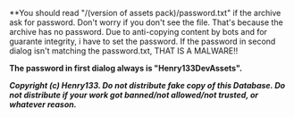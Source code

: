 **You should read "/(version of assets pack)/password.txt" if the archive ask for password. Don't worry if you don't see the file. That's because the archive has no password.
Due to anti-copying content by bots and for guarante integrity, i have to set the password.
If the password in second dialog isn't matching the password.txt, THAT IS A MALWARE!!

**The password in first dialog always is "Henry133DevAssets".**

***Copyright (c) Henry133. Do not distribute fake copy of this Database. Do not distribute if your work got banned/not allowed/not trusted, or whatever reason.***
